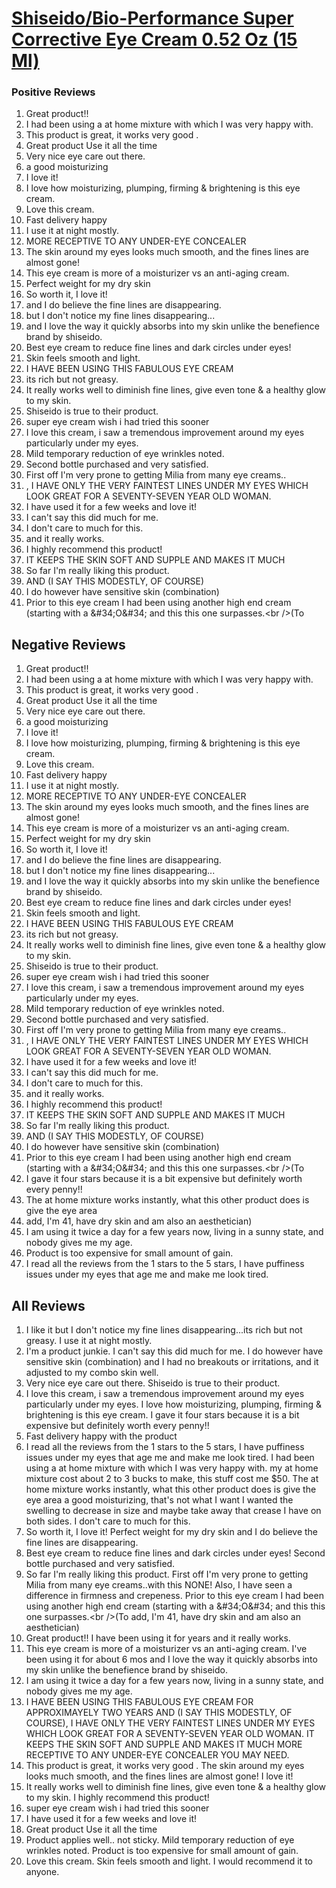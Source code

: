 # [Shiseido/Bio-Performance Super Corrective Eye Cream 0.52 Oz (15 Ml)](https://products.checkmycream.com/products/ShiseidoBio-Performance-Super-Corrective-Eye-Cream-0.52-Oz-(15-Ml).html)

### Positive Reviews

<ol>
      <li>Great product!!</li>
      <li>I had been using a at home mixture with which I was very happy with.</li>
      <li>This product is great, it works very good .</li>
      <li>Great product  Use it all the time</li>
      <li>Very nice eye care out there.  </li>
      <li>a good moisturizing</li>
      <li>I love it!</li>
      <li>I love how moisturizing, plumping, firming &amp; brightening is this eye cream.</li>
      <li>Love this cream.</li>
      <li>Fast delivery  happy  </li>
      <li>I use it at night mostly.</li>
      <li>MORE RECEPTIVE TO ANY UNDER-EYE CONCEALER</li>
      <li>The skin around my eyes looks much smooth, and the fines lines are almost gone!</li>
      <li>This eye cream is more of a moisturizer vs an anti-aging cream.</li>
      <li>Perfect weight for my dry skin</li>
      <li>So worth it, I love it!</li>
      <li>and I do believe the fine lines are disappearing.</li>
      <li>but I don&#x27;t notice my fine lines disappearing...</li>
      <li>and I love the way it quickly absorbs into my skin unlike the benefience brand by shiseido.</li>
      <li>Best eye cream to reduce fine lines and dark circles under eyes!</li>
      <li>Skin feels smooth and light.</li>
      <li>I HAVE BEEN USING THIS FABULOUS EYE CREAM</li>
      <li>its rich but not greasy.</li>
      <li>It really works well to diminish fine lines, give even tone &amp; a healthy glow to my skin.  </li>
      <li>Shiseido is true to their product.</li>
      <li>super eye cream wish i had tried this sooner</li>
      <li>I love this cream, i saw a tremendous improvement around my eyes particularly under my eyes.</li>
      <li>Mild temporary reduction of eye wrinkles noted.  </li>
      <li>Second bottle purchased and very satisfied.</li>
      <li>First off I&#x27;m very prone to getting Milia from many eye creams..</li>
      <li>, I HAVE ONLY THE VERY FAINTEST LINES UNDER MY EYES WHICH LOOK GREAT FOR A SEVENTY-SEVEN YEAR OLD WOMAN.  </li>
      <li>I have used it for a few weeks and love it!</li>
      <li>I can&#x27;t say this did much for me.  </li>
      <li>I don&#x27;t care to much for this.</li>
      <li>and it really works.</li>
      <li>I highly recommend this product!</li>
      <li>IT KEEPS THE SKIN SOFT AND SUPPLE AND MAKES IT MUCH  </li>
      <li>So far I&#x27;m really liking this product.</li>
      <li>AND (I SAY THIS MODESTLY, OF COURSE)</li>
      <li>I do however have sensitive skin (combination)</li>
      <li>Prior to this eye cream I had been using another high end cream (starting with a &amp;#34;O&amp;#34; and this this one surpasses.&lt;br /&gt;(To</li>
</ol>


<h2>Negative Reviews</h2>
<ol>
<li> Great product!!</li>
<li> I had been using a at home mixture with which I was very happy with.</li>
<li> This product is great, it works very good .</li>
<li> Great product  Use it all the time</li>
<li> Very nice eye care out there.  </li>
<li> a good moisturizing</li>
<li> I love it!</li>
<li> I love how moisturizing, plumping, firming &amp; brightening is this eye cream.</li>
<li> Love this cream.</li>
<li> Fast delivery  happy  </li>
<li> I use it at night mostly.</li>
<li> MORE RECEPTIVE TO ANY UNDER-EYE CONCEALER</li>
<li> The skin around my eyes looks much smooth, and the fines lines are almost gone!</li>
<li> This eye cream is more of a moisturizer vs an anti-aging cream.</li>
<li> Perfect weight for my dry skin</li>
<li> So worth it, I love it!</li>
<li> and I do believe the fine lines are disappearing.</li>
<li> but I don&#x27;t notice my fine lines disappearing...</li>
<li> and I love the way it quickly absorbs into my skin unlike the benefience brand by shiseido.</li>
<li> Best eye cream to reduce fine lines and dark circles under eyes!</li>
<li> Skin feels smooth and light.</li>
<li> I HAVE BEEN USING THIS FABULOUS EYE CREAM</li>
<li> its rich but not greasy.</li>
<li> It really works well to diminish fine lines, give even tone &amp; a healthy glow to my skin.  </li>
<li> Shiseido is true to their product.</li>
<li> super eye cream wish i had tried this sooner</li>
<li> I love this cream, i saw a tremendous improvement around my eyes particularly under my eyes.</li>
<li> Mild temporary reduction of eye wrinkles noted.  </li>
<li> Second bottle purchased and very satisfied.</li>
<li> First off I&#x27;m very prone to getting Milia from many eye creams..</li>
<li> , I HAVE ONLY THE VERY FAINTEST LINES UNDER MY EYES WHICH LOOK GREAT FOR A SEVENTY-SEVEN YEAR OLD WOMAN.  </li>
<li> I have used it for a few weeks and love it!</li>
<li> I can&#x27;t say this did much for me.  </li>
<li> I don&#x27;t care to much for this.</li>
<li> and it really works.</li>
<li> I highly recommend this product!</li>
<li> IT KEEPS THE SKIN SOFT AND SUPPLE AND MAKES IT MUCH  </li>
<li> So far I&#x27;m really liking this product.</li>
<li> AND (I SAY THIS MODESTLY, OF COURSE)</li>
<li> I do however have sensitive skin (combination)</li>
<li> Prior to this eye cream I had been using another high end cream (starting with a &amp;#34;O&amp;#34; and this this one surpasses.&lt;br /&gt;(To</li>
<li> I gave it four stars because it is a bit expensive but definitely worth every penny!!</li>
<li> The at home mixture works instantly, what this other product does is give the eye area</li>
<li> add, I&#x27;m 41, have dry skin and am also an aesthetician)</li>
<li> I am using it twice a day for a few years now, living in a sunny state, and nobody gives me my age.</li>
<li> Product is too expensive for small amount of gain.</li>
<li> I read all the reviews from the 1 stars to the 5 stars, I have puffiness issues under my eyes that age me and make me look tired.</li>
</ol>

<h2>All Reviews</h2>

<ol>
    <li> I like it but I don&#x27;t notice my fine lines disappearing...its rich but not greasy. I use it at night mostly.</li>
    <li> I&#x27;m a product junkie.  I can&#x27;t say this did much for me.  I do however have sensitive skin (combination) and I had no breakouts or irritations, and it adjusted to my combo skin well.</li>
    <li> Very nice eye care out there.  Shiseido is true to their product.</li>
    <li> I love this cream, i saw a tremendous improvement around my eyes particularly under my eyes. I love how moisturizing, plumping, firming &amp; brightening is this eye cream. I gave it four stars because it is a bit expensive but definitely worth every penny!!</li>
    <li> Fast delivery  happy  with  the product</li>
    <li> I read all the reviews from the 1 stars to the 5 stars, I have puffiness issues under my eyes that age me and make me look tired. I had been using a at home mixture with which I was very happy with. my at home mixture cost about 2 to 3 bucks to make, this stuff cost me $50. The at home mixture works instantly, what this other product does is give the eye area a good moisturizing, that&#x27;s not what I want I wanted the swelling to decrease in size and maybe take away that crease I have on both sides. I don&#x27;t care to much for this.</li>
    <li> So worth it, I love it! Perfect weight for my dry skin and I do believe the fine lines are disappearing.</li>
    <li> Best eye cream to reduce fine lines and dark circles under eyes! Second bottle purchased and very satisfied.</li>
    <li> So far I&#x27;m really liking this product. First off I&#x27;m very prone to getting Milia from many eye creams..with this NONE! Also, I have seen a difference in firmness and crepeness. Prior to this eye cream I had been using another high end cream (starting with a &amp;#34;O&amp;#34; and this this one surpasses.&lt;br /&gt;(To add, I&#x27;m 41, have dry skin and am also an aesthetician)</li>
    <li> Great product!! I have been using it for years and it really works.</li>
    <li> This eye cream is more of a moisturizer vs an anti-aging cream. I&#x27;ve been using it for about 6 mos and I love the way it quickly absorbs into my skin unlike the benefience brand by shiseido.</li>
    <li> I am using it twice a day for a few years now, living in a sunny state, and nobody gives me my age.</li>
    <li> I HAVE BEEN USING THIS FABULOUS EYE CREAM FOR APPROXIMAYELY TWO YEARS AND (I SAY THIS MODESTLY, OF COURSE), I HAVE ONLY THE VERY FAINTEST LINES UNDER MY EYES WHICH LOOK GREAT FOR A SEVENTY-SEVEN YEAR OLD WOMAN.  IT KEEPS THE SKIN SOFT AND SUPPLE AND MAKES IT MUCH  MORE RECEPTIVE TO ANY UNDER-EYE CONCEALER YOU MAY NEED.</li>
    <li> This product is great, it works very good . The skin around my eyes looks much smooth, and the fines lines are almost gone! I love it!</li>
    <li> It really works well to diminish fine lines, give even tone &amp; a healthy glow to my skin.  I highly recommend this product!</li>
    <li> super eye cream wish i had tried this sooner</li>
    <li> I have used it for a few weeks and love it!</li>
    <li> Great product  Use it all the time</li>
    <li> Product applies well.. not sticky.  Mild temporary reduction of eye wrinkles noted.  Product is too expensive for small amount of gain.</li>
    <li> Love this cream. Skin feels smooth and light. I would recommend it to anyone.</li>
</ol>




